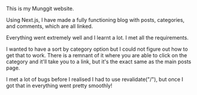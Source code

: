 This is my Munggit website.

Using Next.js, I have made a fully functioning blog with posts, categories, and comments, which are all linked.

Everything went extremely well and I learnt a lot. I met all the requirements.

I wanted to have a sort by category option but I could not figure out how to get that to work. There is a remnant of it where you are able to click on the category and it'll take you to a link, but it's the exact same as the main posts page.

I met a lot of bugs before I realised I had to use revalidate("/"), but once I got that in everything went pretty smoothly!
